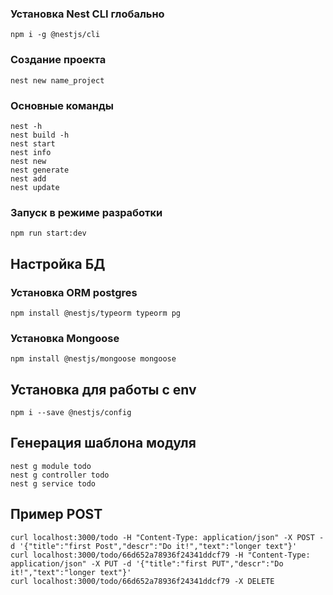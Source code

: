 ### Установка Nest CLI глобально
```
npm i -g @nestjs/cli
```
### Создание проекта
```
nest new name_project
```
### Основные команды
```
nest -h 
nest build -h 
nest start
nest info
nest new
nest generate
nest add
nest update
```
### Запуск в режиме разработки
```
npm run start:dev
```


## Настройка БД
### Установка ORM postgres
```
npm install @nestjs/typeorm typeorm pg
```
### Установка Mongoose
```
npm install @nestjs/mongoose mongoose
```

## Установка для работы с env
```
npm i --save @nestjs/config
```

## Генерация шаблона модуля
```
nest g module todo
nest g controller todo
nest g service todo
```
## Пример POST
```
curl localhost:3000/todo -H "Content-Type: application/json" -X POST -d '{"title":"first Post","descr":"Do it!","text":"longer text"}'
curl localhost:3000/todo/66d652a78936f24341ddcf79 -H "Content-Type: application/json" -X PUT -d '{"title":"first PUT","descr":"Do it!","text":"longer text"}'
curl localhost:3000/todo/66d652a78936f24341ddcf79 -X DELETE 
```